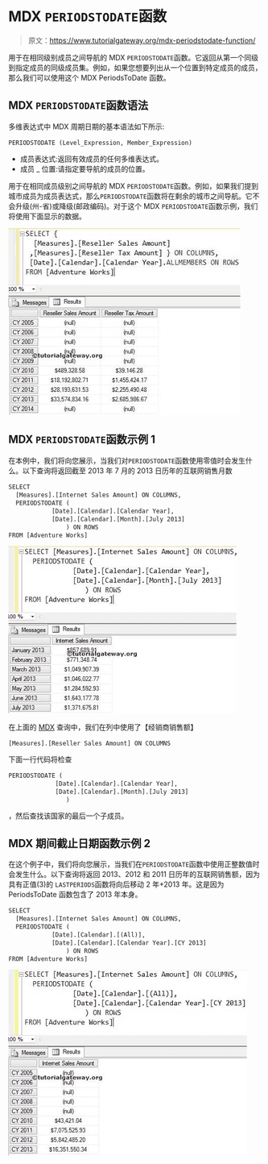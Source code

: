 # MDX `PERIODSTODATE`函数

> 原文：<https://www.tutorialgateway.org/mdx-periodstodate-function/>

用于在相同级别成员之间导航的 MDX `PERIODSTODATE`函数。它返回从第一个同级到指定成员的同级成员集。例如，如果您想要列出从一个位置到特定成员的成员，那么我们可以使用这个 MDX PeriodsToDate 函数。

## MDX `PERIODSTODATE`函数语法

多维表达式中 MDX 周期日期的基本语法如下所示:

```
PERIODSTODATE (Level_Expression, Member_Expression)
```

*   成员表达式:返回有效成员的任何多维表达式。
*   成员 _ 位置:请指定要导航的成员的位置。

用于在相同成员级别之间导航的 MDX `PERIODSTODATE`函数。例如，如果我们提到城市成员为成员表达式，那么`PERIODSTODATE`函数将在剩余的城市之间导航。它不会升级(州-省)或降级(邮政编码)。对于这个 MDX `PERIODSTODATE`函数示例，我们将使用下面显示的数据。

![MDX PERIODSTODATE FUNCTION](img/424dd1abf56a523998b5be3003916379.png)

## MDX `PERIODSTODATE`函数示例 1

在本例中，我们将向您展示，当我们对`PERIODSTODATE`函数使用零值时会发生什么。以下查询将返回截至 2013 年 7 月的 2013 日历年的互联网销售月数

```
SELECT 
  [Measures].[Internet Sales Amount] ON COLUMNS,
  PERIODSTODATE (
            [Date].[Calendar].[Calendar Year], 
            [Date].[Calendar].[Month].[July 2013]
                ) ON ROWS
FROM [Adventure Works]

```

![MDX PERIODSTODATE FUNCTION 1](img/d42b7cb971498e6e1031d8a1bff9ff10.png)

在上面的 [MDX](https://www.tutorialgateway.org/mdx/) 查询中，我们在列中使用了【经销商销售额】

```
[Measures].[Reseller Sales Amount] ON COLUMNS
```

下面一行代码将检查

```
PERIODSTODATE (
             [Date].[Calendar].[Calendar Year], 
             [Date].[Calendar].[Month].[July 2013]
                )
```

，然后查找该国家的最后一个子成员。

## MDX 期间截止日期函数示例 2

在这个例子中，我们将向您展示，当我们在`PERIODSTODATE`函数中使用正整数值时会发生什么。以下查询将返回 2013、2012 和 2011 日历年的互联网销售额，因为具有正值(3)的 `LASTPERIODS`函数将向后移动 2 年+2013 年。这是因为 PeriodsToDate 函数包含了 2013 年本身。

```
SELECT 
  [Measures].[Internet Sales Amount] ON COLUMNS,
  PERIODSTODATE (
            [Date].[Calendar].[(All)], 
            [Date].[Calendar].[Calendar Year].[CY 2013]
                ) ON ROWS
FROM [Adventure Works]

```

![MDX PERIODSTODATE FUNCTION 2](img/bcb7835d1763fa0bce20256ea9463789.png)